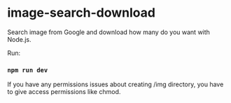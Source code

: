 # image-search-download
Search image from Google and download how many do you want with Node.js.

Run:

### `npm run dev`

If you have any permissions issues about creating /img directory, you have to give access permissions like chmod.
